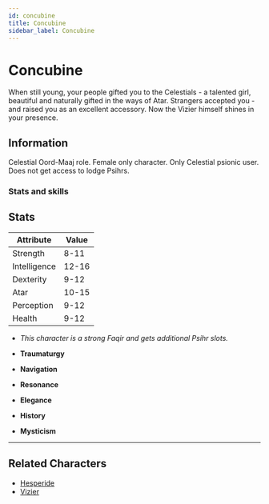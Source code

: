 ```yaml
---
id: concubine
title: Concubine
sidebar_label: Concubine
---
```


# Concubine

When still young, your people gifted you to the Celestials - a talented girl, beautiful and naturally gifted in the ways of Atar. 
Strangers accepted you - and raised you as an excellent accessory. 
Now the Vizier himself shines in your presence.

## Information

Celestial Oord-Maaj role.
Female only character.
Only Celestial psionic user.
Does not get access to lodge Psihrs.

### Stats and skills

## Stats

| Attribute       | Value          |
| --------------- | -------------- |
| Strength        | 8-11           |
| Intelligence    | 12-16          |
| Dexterity       | 9-12           |
| Atar            | 10-15          |
| Perception      | 9-12           |
| Health          | 9-12           |

- *This character is a strong Faqir and gets additional Psihr slots.*

- **Traumaturgy**
- **Navigation**
- **Resonance**
- **Elegance**
- **History**
- **Mysticism**

---

## Related Characters

- [Hesperide](./hesperide)
- [Vizier](./vizier)
